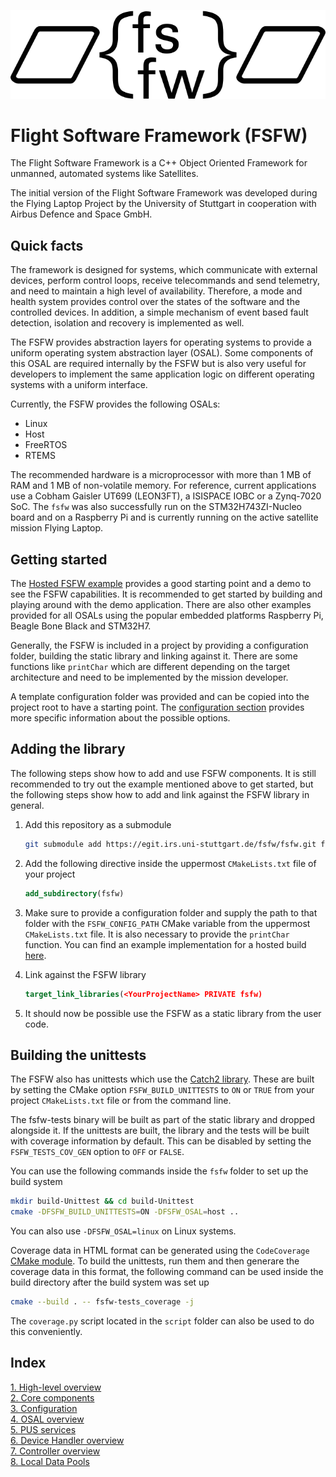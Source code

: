 ![FSFW Logo](misc/logo/FSFW_Logo_V3_bw.png)

# Flight Software Framework (FSFW)

The Flight Software Framework is a C++ Object Oriented Framework for unmanned,
automated systems like Satellites. 

The initial version of the Flight Software Framework was developed during
the Flying Laptop Project by the University of Stuttgart in cooperation
with Airbus Defence and Space GmbH.

## Quick facts

The framework is designed for systems, which communicate with external devices, perform control loops, receive telecommands and send telemetry, and need to maintain a high level of availability. Therefore, a mode and health system provides control over the states of the software and the controlled devices. In addition, a simple mechanism of event based fault detection, isolation and recovery is implemented as well. 

The FSFW provides abstraction layers for operating systems to provide a uniform operating system abstraction layer (OSAL). Some components of this OSAL are required internally by the FSFW but is also very useful for developers to implement the same application logic on different operating systems with a uniform interface.

Currently, the FSFW provides the following OSALs:

- Linux
- Host 
- FreeRTOS
- RTEMS

The recommended hardware is a microprocessor with more than 1 MB of RAM and 1 MB of non-volatile
memory. For reference, current applications use a Cobham Gaisler UT699 (LEON3FT), a
ISISPACE IOBC or a Zynq-7020 SoC. The `fsfw` was also successfully run on the
STM32H743ZI-Nucleo board and on a Raspberry Pi and is currently running on the active
satellite mission Flying Laptop.

## Getting started

The [Hosted FSFW example](https://egit.irs.uni-stuttgart.de/fsfw/fsfw-example-hosted) provides a
good starting point and a demo to see the FSFW capabilities.
It is recommended to get started by building and playing around with the demo application.
There are also other examples provided for all OSALs using the popular embedded platforms
Raspberry Pi, Beagle Bone Black and STM32H7.

Generally, the FSFW is included in a project by providing
a configuration folder, building the static library and linking against it. 
There are some functions like `printChar` which are different depending on the target architecture
and need to be implemented by the mission developer.

A template configuration folder was provided and can be copied into the project root to have
a starting point. The [configuration section](docs/README-config.md#top) provides more specific 
information about the possible options.

## Adding the library

The following steps show how to add and use FSFW components. It is still recommended to
try out the example mentioned above to get started, but the following steps show how to
add and link against the FSFW library in general.

1. Add this repository as a submodule

   ```sh
   git submodule add https://egit.irs.uni-stuttgart.de/fsfw/fsfw.git fsfw   
   ```

2. Add the following directive inside the uppermost `CMakeLists.txt` file of your project

   ```cmake
   add_subdirectory(fsfw)
   ```

3. Make sure to provide a configuration folder and supply the path to that folder with
   the `FSFW_CONFIG_PATH` CMake variable from the uppermost `CMakeLists.txt` file.
   It is also necessary to provide the `printChar` function. You can find an example
   implementation for a hosted build 
   [here](https://egit.irs.uni-stuttgart.de/fsfw/fsfw-example-hosted/src/branch/master/bsp_hosted/utility/printChar.c).

4. Link against the FSFW library

	```cmake
	target_link_libraries(<YourProjectName> PRIVATE fsfw)
	```

5. It should now be possible use the FSFW as a static library from the user code.

## Building the unittests

The FSFW also has unittests which use the [Catch2 library](https://github.com/catchorg/Catch2).
These are built by setting the CMake option `FSFW_BUILD_UNITTESTS` to `ON` or `TRUE`
from your project `CMakeLists.txt` file or from the command line.

The fsfw-tests binary will be built as part of the static library and dropped alongside it.
If the unittests are built, the library and the tests will be built with coverage information by
default. This can be disabled by setting the `FSFW_TESTS_COV_GEN` option to `OFF` or `FALSE`.

You can use the following commands inside the `fsfw` folder to set up the build system

```sh
mkdir build-Unittest && cd build-Unittest
cmake -DFSFW_BUILD_UNITTESTS=ON -DFSFW_OSAL=host ..
```

You can also use `-DFSFW_OSAL=linux` on Linux systems.

Coverage data in HTML format can be generated using the `CodeCoverage`
[CMake module](https://github.com/bilke/cmake-modules/tree/master).
To build the unittests, run them and then generare the coverage data in this format,
the following command can be used inside the build directory after the build system was set up

```sh
cmake --build . -- fsfw-tests_coverage -j
```

The `coverage.py` script located in the `script` folder can also be used to do this conveniently.

## Index

[1. High-level overview](docs/README-highlevel.md#top) <br>
[2. Core components](docs/README-core.md#top) <br>
[3. Configuration](docs/README-config.md#top) <br>
[4. OSAL overview](docs/README-osal.md#top) <br>
[5. PUS services](docs/README-pus.md#top) <br>
[6. Device Handler overview](docs/README-devicehandlers.md#top) <br>
[7. Controller overview](docs/README-controllers.md#top) <br>
[8. Local Data Pools](docs/README-localpools.md#top) <br>



